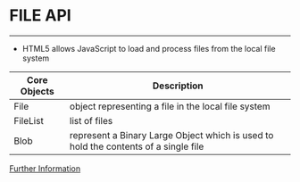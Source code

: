 # FILE API
---
- HTML5 allows JavaScript to load and process files from the local file system

| Core Objects | Description                                                                         |
| ------------ | ----------------------------------------------------------------------------------- |
| File         | object representing a file in the local file system                                 |
| FileList     | list of files                                                                       |
| Blob         | represent a Binary Large Object which is used to hold the contents of a single file | 

[Further Information](https://developer.mozilla.org/en-US/docs/Web/API/File)
